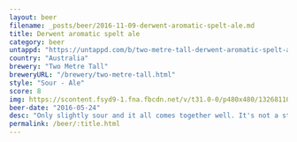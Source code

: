 ```yaml
---
layout: beer
filename: _posts/beer/2016-11-09-derwent-aromatic-spelt-ale.md
title: Derwent aromatic spelt ale
category: beer
untappd: "https://untappd.com/b/two-metre-tall-derwent-aromatic-spelt-ale/171657"
country: "Australia"
brewery: "Two Metre Tall"
breweryURL: "/brewery/two-metre-tall.html"
style: "Sour - Ale"
score: 8
img: https://scontent.fsyd9-1.fna.fbcdn.net/v/t31.0-0/p480x480/13268110_10154147277423745_6025488422010352804_o.jpg?_nc_cat=106&_nc_sid=e007fa&_nc_ohc=pMcWBi7GSUgAX82ypoc&_nc_ht=scontent.fsyd9-1.fna&_nc_tp=6&oh=a8473136dff58e023ae14ff4cd9eb1b7&oe=5F4B0CFA
beer-date: "2016-05-24"
desc: "Only slightly sour and it all comes together well. It's not a style that I'm used to but I do enjoy it"
permalink: /beer/:title.html
---
```

